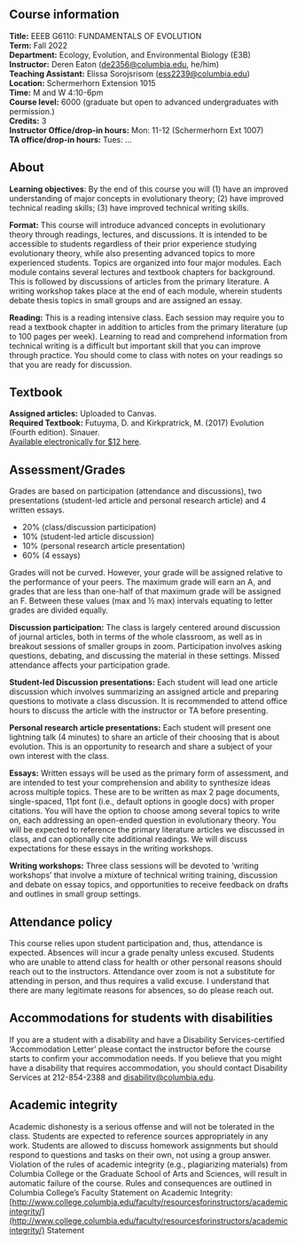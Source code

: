 ---
---

## Course information
**Title:** EEEB G6110: FUNDAMENTALS OF EVOLUTION  
**Term:** Fall 2022  
**Department:** Ecology, Evolution, and Environmental Biology (E3B)  
**Instructor:** Deren Eaton ([de2356@columbia.edu](mailto:de2356@columbia.edu), he/him)  
**Teaching Assistant:** Elissa Sorojsrisom ([ess2239@columbia.edu](mailto:ess2239@columbia.edu))    
**Location:** Schermerhorn Extension 1015  
**Time:** M and W 4:10-6pm  
**Course level:** 6000 (graduate but open to advanced undergraduates with permission.)  
**Credits:** 3  
**Instructor Office/drop-in hours:** Mon: 11-12 (Schermerhorn Ext 1007)  
**TA office/drop-in hours:** Tues: ...

## About
**Learning objectives**: By the end of this course you will (1) have an improved understanding of major concepts in evolutionary theory; (2) have improved technical reading skills; (3) have improved technical writing skills.

**Format:** This course will introduce advanced concepts in evolutionary theory through readings, lectures, and discussions. It is intended to be accessible to students regardless of their prior experience studying evolutionary theory, while also presenting advanced topics to more experienced students. Topics are organized into four major modules. Each module contains several lectures and textbook chapters for background. This is followed by discussions of articles from the primary literature. A writing workshop takes place at the end of each module, wherein students debate thesis topics in small groups and are assigned an essay.

**Reading:** This is a reading intensive class. Each session may require you to read a textbook chapter in addition to articles from the primary literature (up to 100 pages per week). Learning to read and comprehend information from technical writing is a difficult but important skill that you can improve through practice. You should come to class with notes on your readings so that you are ready for discussion. 

## Textbook
**Assigned articles:** Uploaded to Canvas.  
**Required Textbook:** Futuyma, D. and Kirkpratrick, M. (2017) Evolution (Fourth edition). Sinauer.  
[Available electronically for $12 here](https://etextbookpdf.com/product/evolution-4th-edition-futuyma-kirkpatrick-ebook-pdf).

## Assessment/Grades
Grades are based on participation (attendance and discussions), two presentations (student-led article and personal research article) and 4 written essays.   
- 20% (class/discussion participation)  
- 10% (student-led article discussion)  
- 10% (personal research article presentation)  
- 60% (4 essays)    

Grades will not be curved. However, your grade will be assigned relative to the performance of your peers. The maximum grade will earn an A, and grades that are less than one-half of that maximum grade will be assigned an F. Between these values (max and ½ max) intervals equating to letter grades are divided equally. 

**Discussion participation:** The class is largely centered around discussion of journal articles, both in terms of the whole classroom, as well as in breakout sessions of smaller groups in zoom. Participation involves asking questions, debating, and discussing the material in these settings. Missed attendance affects your participation grade. 

**Student-led Discussion presentations:** Each student will lead one article 
discussion which involves summarizing an assigned article and preparing questions to motivate a class discussion. It is recommended to attend office hours to discuss the article with the instructor or TA before presenting.

**Personal research article presentations:** Each student will present one lightning talk (4 minutes) to share an article of their choosing that is about evolution. This is an opportunity to research and share a subject of your own interest with the class.

**Essays:** Written essays will be used as the primary form of assessment, and are intended to test your comprehension and ability to synthesize ideas across multiple topics. These are to be written as max 2 page documents, single-spaced, 11pt font (i.e., default options in google docs) with proper citations. You will have the option to choose among several topics to write on, each addressing an open-ended question in evolutionary theory. You will be expected to reference the primary literature articles we discussed in class, and can optionally cite additional readings. We will discuss expectations for these essays in the writing workshops.

**Writing workshops:** Three class sessions will be devoted to ‘writing workshops’ that involve a mixture of technical writing training, discussion and debate on essay topics, and opportunities to receive feedback on drafts and outlines in small group settings.


## Attendance policy
This course relies upon student participation and, thus, attendance is expected. Absences will incur a grade penalty unless excused. Students who are unable to attend class for health or other personal reasons should reach out to the instructors. Attendance over zoom is not a substitute for attending in person, and thus requires a valid excuse. I understand that there are many legitimate reasons for absences, so do please reach out.

## Accommodations for students with disabilities
If you are a student with a disability and have a Disability Services-certified ‘Accommodation Letter’ please contact the instructor before the course starts to confirm your accommodation needs. If you believe that you might have a disability that requires accommodation, you should contact Disability Services at 212-854-2388 and [disability@columbia.edu](mailto:disability@columbia.edu).

## Academic integrity
Academic dishonesty is a serious offense and will not
be tolerated in the class. Students are expected to reference sources appropriately in any work. Students are allowed to discuss homework assignments but should respond to questions and tasks on their own, not using a group answer. Violation of the rules of academic integrity (e.g., plagiarizing materials) from Columbia College or the Graduate School of Arts and Sciences, will result in automatic failure of the course. Rules and consequences are outlined in Columbia College’s Faculty Statement on Academic Integrity: [http://www.college.columbia.edu/faculty/resourcesforinstructors/academicintegrity/](http://www.college.columbia.edu/faculty/resourcesforinstructors/academicintegrity/)
Statement
